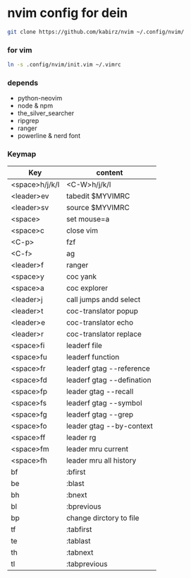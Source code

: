 # nvim config for dein
```bash
git clone https://github.com/kabirz/nvim ~/.config/nvim/
```
### for vim
```bash
ln -s .config/nvim/init.vim ~/.vimrc
```

### depends
* python-neovim
* node & npm
* the_silver_searcher
* ripgrep
* ranger
* powerline & nerd font

### Keymap

| Key             | content                   |
| --------------- | ------------------------- |
| \<space>h/j/k/l | \<C-W>h/j/k/l             |
| \<leader>ev     | tabedit $MYVIMRC          |
| \<leader>sv     | source $MYVIMRC           |
| \<space><sapce> | set mouse=a               |
| \<space>c       | close vim                 |
| \<C-p>          | fzf                       |
| \<C-f>          | ag                        |
| \<leader>f      | ranger                    |
| \<space>y       | coc yank                  |
| \<space>a       | coc explorer              |
| \<leader>j      | call jumps andd select    |
| \<leader>t      | coc-translator popup      |
| \<leader>e      | coc-translator echo       |
| \<leader>r      | coc-translator replace    |
| \<space>fi      | leaderf file              |
| \<space>fu      | leaderf function          |
| \<space>fr      | leaderf gtag --reference  |
| \<space>fd      | leaderf gtag --defination |
| \<space>fp      | leader gtag --recall      |
| \<space>fs      | leaderf gtag --symbol     |
| \<space>fg      | leaderf gtag --grep       |
| \<space>fo      | leader gtag --by-context  |
| \<space>ff      | leader rg                 |
| \<space>fm      | leader mru current        |
| \<space>fh      | leader mru all history    |
| bf              | :bfirst                   |
| be              | :blast                    |
| bh              | :bnext                    |
| bl              | :bprevious                |
| bp              | change dirctory to file   |
| tf              | :tabfirst                 |
| te              | :tablast                  |
| th              | :tabnext                  |
| tl              | :tabprevious              |


